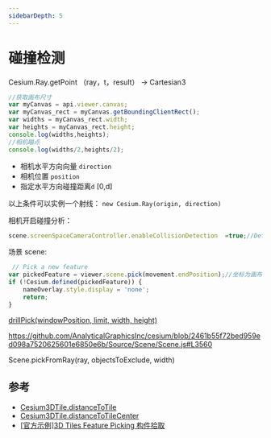 ```yaml
---
sidebarDepth: 5
---
```

# 碰撞检测

 Cesium.Ray.getPoint （ray，t，result） → Cartesian3

``` js
//获取画布尺寸
var myCanvas = api.viewer.canvas; 
var myCanvas_rect = myCanvas.getBoundingClientRect(); 
var widths = myCanvas_rect.width; 
var heights = myCanvas_rect.height;
console.log(widths,heights);
//相机瞄点
console.log(widths/2,heights/2);
```

- 相机水平方向向量 `direction`
- 相机位置 `position`
- 指定水平方向碰撞距离`d` [0,d]

以上条件可以实例一个射线： `new Cesium.Ray(origin, direction)`



相机开启碰撞分析：
``` js
scene.screenSpaceCameraController.enableCollisionDetection  =true;//Default Value:  true
```

场景 scene:
``` js
 // Pick a new feature
var pickedFeature = viewer.scene.pick(movement.endPosition);//坐标为画布上平面坐标
if (!Cesium.defined(pickedFeature)) {
    nameOverlay.style.display = 'none';
    return;
}
```

[drillPick(windowPosition, limit, width, height)](https://cesium.com/docs/cesiumjs-ref-doc/Scene.html#drillPick)

https://github.com/AnalyticalGraphicsInc/cesium/blob/2461b55f72bed959ed098a7520625601e6850e6b/Source/Scene/Scene.js#L3560

Scene.pickFromRay(ray, objectsToExclude, width)

## 参考
- [Cesium3DTile.distanceToTile](https://github.com/AnalyticalGraphicsInc/cesium/blob/2461b55f72bed959ed098a7520625601e6850e6b/Source/Scene/Cesium3DTile.js#L1022-L1025)
- [Cesium3DTile.distanceToTileCenter](https://github.com/AnalyticalGraphicsInc/cesium/blob/2461b55f72bed959ed098a7520625601e6850e6b/Source/Scene/Cesium3DTile.js#L1027-L1042)
- [[官方示例]3D Tiles Feature Picking 构件拾取](https://sandcastle.cesium.com/index.html?src=3D%20Tiles%20Feature%20Picking.html&label=All)
